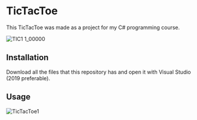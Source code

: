 # TicTacToe
This TicTacToe was made as a project for my C# programming course.

![TIC1 1_00000](https://user-images.githubusercontent.com/49878974/73632666-166b6680-4665-11ea-8dfe-974e0e4f7317.png)


## Installation
Download all the files that this repository has and open it with Visual Studio (2019 preferable).

## Usage



![TicTacToe1](https://user-images.githubusercontent.com/49878974/73632389-3b130e80-4664-11ea-9b27-ddccd4f75c3d.png)
